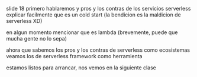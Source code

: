 slide 18
primero hablaremos y pros y los contras de los servicios serverless
    explicar facilmente que es un cold start (la bendicion es la maldicion de serverless XD)

en algun momento mencionar que es lambda (brevemente, puede que mucha gente no lo sepa)

ahora que sabemos los pros y los contras de serverless como ecosistemas veamos los de serverless framework como herramienta

estamos listos para arrancar, nos vemos en la siguiente clase